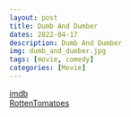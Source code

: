```yaml
---
layout: post
title: Dumb And Dumber
dates: 2022-04-17
description: Dumb And Dumber
img: dumb_and_dumber.jpg
tags: [movie, comedy]
categories: [Movie]
---
```


[imdb](https://www.imdb.com/title/tt0109686/)  
[RottenTomatoes](https://www.rottentomatoes.com/m/dumb_and_dumber)
